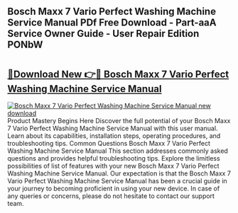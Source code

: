 ## Bosch Maxx 7 Vario Perfect Washing Machine Service Manual PDf Free Download - Part-aaA Service Owner Guide - User Repair Edition PONbW

# <h2><a href="http://bc49419.oget.top/?id=Bosch+Maxx+7+Vario+Perfect+Washing+Machine+Service+Manual">🔗Download New 👉🔴 Bosch Maxx 7 Vario Perfect Washing Machine Service Manual</a></h2>

[![Bosch Maxx 7 Vario Perfect Washing Machine Service Manual new download](https://i.imgur.com/5g1atiW.png)](http://bc49419.oget.top/?id=Bosch+Maxx+7+Vario+Perfect+Washing+Machine+Service+Manual)
Product Mastery Begins Here Discover the full potential of your Bosch Maxx 7 Vario Perfect Washing Machine Service Manual with this user manual. Learn about its capabilities, installation steps, operating procedures, and troubleshooting tips. Common Questions Bosch Maxx 7 Vario Perfect Washing Machine Service Manual This section addresses commonly asked questions and provides helpful troubleshooting tips. Explore the limitless possibilities of list of features with your new Bosch Maxx 7 Vario Perfect Washing Machine Service Manual. Our expectation is that the Bosch Maxx 7 Vario Perfect Washing Machine Service Manual has been a crucial guide in your journey to becoming proficient in using your new device. In case of any queries or concerns, please do not hesitate to contact our support team.
